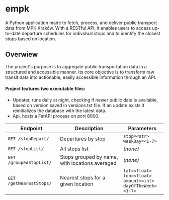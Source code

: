 # empk
A Python application made to fetch, process, and deliver public transport data from MPK Kraków. With a RESTful API, it enables users to access up-to-date departure schedules for individual stops and to identify the closest stops based on location.

## Overwiew 
The project's purpose is to aggregate public transportation data in a structured and accessible manner. Its core objective is to transform raw transit data into actionable, easily accessible information through an API.

#### Project features two executable files:
- Updater, runs daily at night, checking if newer public data is avaliable, based on version saved in versions.txt file. If an update exists it reinitializes the database with the latest data.
- Api, hosts a FatAPI process on port 8000.

| Endpoint                | Description                  | Parameters                                                                   |
| ----------------------- | ---------------------------- | ---------------------------------------------------------------------------- |
| `GET /stopDepart/`      | Departures by stop           | `stop=<str>`<br>`weekDay=<1-7>`                                            |
| `GET /stopList/`        | All stops list             | *(none)*                                                                     |
| `GET /groupedStopList/` | Stops grouped by name, with locations averaged | *(none)*                                                                     |
| `GET /getNearestStops/` | Nearest stops for a given location      | `lat=<float>`<br>`lon=<float>`<br>`amount=<int>`<br>`dayOfTheWeek=<1-7>` |
